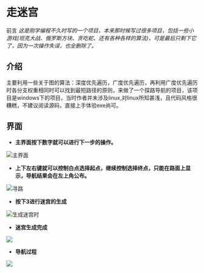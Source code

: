 # 走迷宫

前言
*这是刚学编程不久时写的一个项目，本来那时候写过很多项目，包括一些小游戏(坦克大战、俄罗斯方块、贪吃蛇、还有各种各样的算法)，可是最后只剩下它了，因为一次操作失误，也全删除了。*
## 介绍
主要利用一些关于图的算法：深度优先遍历，广度优先遍历，再利用广度优先遍历时各分支权重相同时可以找到最短路径的原则，来做了一个探路导航的项目，该项目是windows下的项目，当时作者并未涉及linux,对linux所知甚浅，且代码风格很糟糕，不建议阅读源码，直接上手体验exe尚可。
## 界面
- **主界面按下数字就可以进行下一步的操作。**

![主界面](https://www.liziandpym.xyz/wp-content/uploads/2019/10/主界面.png "主界面")

- **上下左右键就可以控制白点选择起点，继续控制选择终点，只能在路面上显示，导航结果会在左上角公布。**

![寻路](https://www.liziandpym.xyz/wp-content/uploads/2019/10/导航界面.png "寻路")

- **按下3进行迷宫的生成**

![生成迷宫时](https://www.liziandpym.xyz/wp-content/uploads/2019/10/生成迷宫时.png "生成迷宫时")
- **迷宫生成完成**

![](https://www.liziandpym.xyz/wp-content/uploads/2019/10/迷宫生成完成.png)

- **导航过程**

![](https://www.liziandpym.xyz/wp-content/uploads/2019/10/走迷宫.png)
